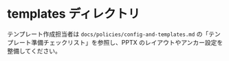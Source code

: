 # templates ディレクトリ

テンプレート作成担当者は `docs/policies/config-and-templates.md` の「テンプレート準備チェックリスト」を参照し、PPTX のレイアウトやアンカー設定を整備してください。
